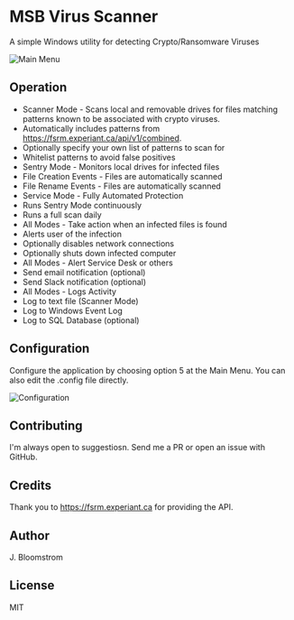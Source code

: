 # MSB Virus Scanner

A simple Windows utility for detecting Crypto/Ransomware Viruses

![Main Menu](https://github.com/akmatsu/MSBVirusScanner/raw/master/screenshot.png "Main Menu")

## Operation
* Scanner Mode - Scans local and removable drives for files matching patterns known to be associated with crypto viruses.  
 * Automatically includes patterns from https://fsrm.experiant.ca/api/v1/combined.
 * Optionally specify your own list of patterns to scan for
 * Whitelist patterns to avoid false positives
* Sentry Mode - Monitors local drives for infected files
 * File Creation Events - Files are automatically scanned 
 * File Rename Events - Files are automatically scanned
* Service Mode - Fully Automated Protection
 * Runs Sentry Mode continuously
 * Runs a full scan daily 
* All Modes - Take action when an infected files is found
 * Alerts user of the infection
 * Optionally disables network connections
 * Optionally shuts down infected computer
* All Modes - Alert Service Desk or others
 * Send email notification (optional)
 * Send Slack notification (optional)
* All Modes - Logs Activity
 * Log to text file (Scanner Mode)
 * Log to Windows Event Log
 * Log to SQL Database (optional)

## Configuration

Configure the application by choosing option 5 at the Main Menu. You can also edit the .config file directly.

![Configuration](https://github.com/akmatsu/MSBVirusScanner/raw/master/config.png "Configuration") 

## Contributing
 I'm always open to suggestiosn. Send me a PR or open an issue with GitHub.

## Credits
 Thank you to https://fsrm.experiant.ca for providing the API.
 
## Author
 J. Bloomstrom

## License
 MIT
 
 